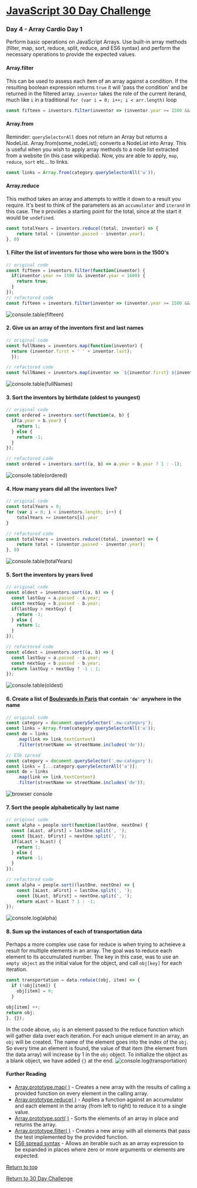 # [JavaScript 30 Day Challenge](https://javascript30.com/)

### Day 4 - Array Cardio Day 1
Perform basic operations on JavaScript Arrays. Use built-in array methods (filter, map, sort, reduce, split, reduce, and ES6 syntax) and perform the necessary operations to provide the expected values.

#### Array.filter
This can be used to assess each item of an array against a condition. If the resulting boolean expression returns `true` it will 'pass the condition' and be returned in the filtered array.
`inventor` takes the role of the current iterand, much like `i` in a traditional `for (var i = 0; i++; i < arr.length)` loop
```js
const fifteen = inventors.filter(inventor => (inventor.year >= 1500 && inventor.year < 1600));
```

#### Array.from
Reminder: `querySelectorAll` does not return an Array but returns a NodeList.
Array.from(some_nodeList); converts a NodeList into Array.
This is useful when you wish to apply array methods to a node list extracted from a website (in this case wikipedia).
Now, you are able to apply, `map`, `reduce`, `sort` etc... to links.
```js
const links = Array.from(category.querySelectorAll('a'));
```

#### Array.reduce
This method takes an array and attempts to wittle it down to a result you require. It's best to think of the parameters as an `accumulator` and `iterand` in this case. The `0` provides a starting point for the total, since at the start it would be `undefined`.
```js
const totalYears = inventors.reduce((total, inventor) => {
    return total + (inventor.passed - inventor.year);
}, 0)
```

#### 1. Filter the list of inventors for those who were born in the 1500's
```js
// original code
const fifteen = inventors.filter(function(inventor) { 
  if(inventor.year >= 1500 && inventor.year < 1600) {
    return true;
  }
});
// refactored code
const fifteen = inventors.filter(inventor => (inventor.year >= 1500 && inventor.year < 1600));
```
![console.table(fifteen)](./img/day4ex01.png)

#### 2. Give us an array of the inventors first and last names
```js
// original code
const fullNames = inventors.map(function(inventor) {
  return (inventor.first + ' ' + inventor.last);
  });

// refactored code
const fullNames = inventors.map(inventor => `${inventor.first} ${inventor.last}`);
```
![console.table(fullNames)](./img/day4ex02.png)

#### 3. Sort the inventors by birthdate (oldest to youngest)
```js
// original code
const ordered = inventors.sort(function(a, b) {
  if(a.year > b.year) {
    return 1;
  } else {
    return -1;
  }
});

// refactored code
const ordered = inventors.sort((a, b) => a.year > b.year ? 1 : -1);
```
![console.table(ordered)](./img/day4ex03.png)

#### 4. How many years did all the inventors live?
```js
// original code
const totalYears = 0;
for (var i = 0; i < inventors.length; i++) {
    totalYears += inventors[i].year
}

// refactored code
const totalYears = inventors.reduce((total, inventor) => {
    return total + (inventor.passed - inventor.year);
}, 0)
```
![console.table(totalYears)](./img/day4ex04.png)

#### 5. Sort the inventors by years lived
```js
// original code
const oldest = inventors.sort((a, b) => {
  const lastGuy = a.passed - a.year;
  const nextGuy = b.passed - b.year;
  if(lastGuy > nextGuy) {
    return -1;
  } else {
    return 1;
  }
});

// refactored code
const oldest = inventors.sort((a, b) => {
  const lastGuy = a.passed - a.year;
  const nextGuy = b.passed - b.year;
  return lastGuy > nextGuy ? -1 : 1;
});
```
![console.table(oldest)](./img/day4ex05.png)

#### 6. Create a list of [Boulevards in Paris](https://en.wikipedia.org/wiki/Category:Boulevards_in_Paris) that contain `'de'` anywhere in the name
```js
// original code
const category = document.querySelector('.mw-category');
const links = Array.from(category.querySelectorAll('a'));
const de = links
    .map(link => link.textContent)
    .filter(streetName => streetName.includes('de'));

// ES6 spread
const category = document.querySelector('.mw-category');
const links = [...category.querySelectorAll('a')];
const de = links
    .map(link => link.textContent)
    .filter(streetName => streetName.includes('de'));
```
![browser console](./img/day4ex06.png)

#### 7. Sort the people alphabetically by last name
```js
// original code
const alpha = people.sort(function(lastOne, nextOne) {
  const [aLast, aFirst] = lastOne.split(', ');
  const [bLast, bFirst] = nextOne.split(', ');
  if(aLast > bLast) {
    return 1;
  } else {
    return -1;
  }
});

// refactored code
const alpha = people.sort((lastOne, nextOne) => {
    const [aLast, aFirst] = lastOne.split(', ');
    const [bLast, bFirst] = nextOne.split(', ');
    return aLast > bLast ? 1 : -1;
});
```
![console.log(alpha)](./img/day4ex07.png)

#### 8. Sum up the instances of each of transportation data
Perhaps a more complex use case for reduce is when trying to acheieve a result for multiple elements in an array. The goal was to reduce each element to its accumulated number. The key in this case, was to use an `empty object` as the initial value for the object, and call `obj[key]` for each iteration.
```js
const transportation = data.reduce((obj, item) => {
  if (!obj[item]) {
    obj[item] = 0;
  }

obj[item] ++;
return obj;
}, {});
```
In the code above, `obj` is an element passed to the reduce function which will gather data over each iteration. For each unique element in an array, an `obj` will be created. The name of the element goes into the index of the `obj`. So every time an element is found, the value of that item (the element from the data array) will increase by 1 in the `obj` object. To initialize the object as a blank object, we have added `{}` at the end.
![console.log(transportation)](./img/day4ex08.png)

#### Further Reading
- [Array.prototype.map( )](https://developer.mozilla.org/en-US/docs/Web/JavaScript/Reference/Global_Objects/Array/map) - Creates a new array with the results of calling a provided function on every element in the calling array.
- [Array.prototype.reduce( )](https://developer.mozilla.org/en-US/docs/Web/JavaScript/Reference/Global_Objects/Array/Reduce) - Applies a function against an accumulator and each element in the array (from left to right) to reduce it to a single value.
- [Array.prototype.sort( )](https://developer.mozilla.org/en-US/docs/Web/JavaScript/Reference/Global_Objects/Array/Sort) - Sorts the elements of an array in place and returns the array.
- [Array.prototype.filter( )](https://developer.mozilla.org/en-US/docs/Web/JavaScript/Reference/Global_Objects/Array/Filter) - Creates a new array with all elements that pass the test implemented by the provided function.
- [ES6 spread syntax](https://developer.mozilla.org/en-US/docs/Web/JavaScript/Reference/Operators/Spread_syntax) - Allows an iterable such as an array expression to be expanded in places where zero or more arguments or elements are expected.

[Return to top](#javascript-30-day-challenge)

[Return to 30 Day Challenge](../README.md)
